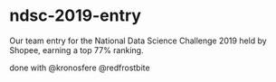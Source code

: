 # ndsc-2019-entry
Our team entry for the National Data Science Challenge 2019 held by Shopee, earning a top 77% ranking.

done with @kronosfere @redfrostbite
